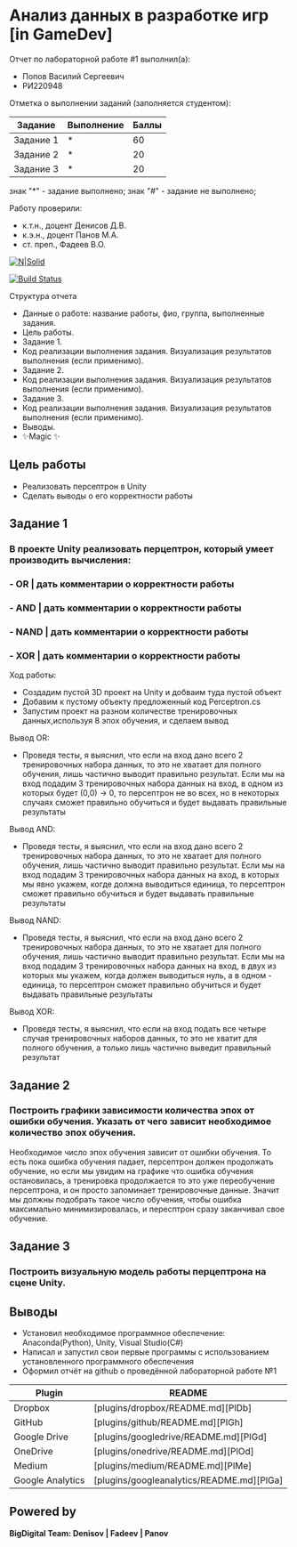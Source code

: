 # Анализ данных в разработке игр [in GameDev]
Отчет по лабораторной работе #1 выполнил(а):
- Попов Василий Сергеевич
- РИ220948
  
Отметка о выполнении заданий (заполняется студентом):

| Задание | Выполнение | Баллы |
| ------ | ------ | ------ |
| Задание 1 | * | 60 |
| Задание 2 | * | 20 |
| Задание 3 | * | 20 |

знак "*" - задание выполнено; знак "#" - задание не выполнено;

Работу проверили:
- к.т.н., доцент Денисов Д.В.
- к.э.н., доцент Панов М.А.
- ст. преп., Фадеев В.О.

[![N|Solid](https://cldup.com/dTxpPi9lDf.thumb.png)](https://nodesource.com/products/nsolid)

[![Build Status](https://travis-ci.org/joemccann/dillinger.svg?branch=master)](https://travis-ci.org/joemccann/dillinger)

Структура отчета

- Данные о работе: название работы, фио, группа, выполненные задания.
- Цель работы.
- Задание 1.
- Код реализации выполнения задания. Визуализация результатов выполнения (если применимо).
- Задание 2.
- Код реализации выполнения задания. Визуализация результатов выполнения (если применимо).
- Задание 3.
- Код реализации выполнения задания. Визуализация результатов выполнения (если применимо).
- Выводы.
- ✨Magic ✨

## Цель работы
- Реализовать персептрон в Unity
- Сделать выводы о его корректности работы

## Задание 1
### В проекте Unity реализовать перцептрон, который умеет производить вычисления:
### - OR | дать комментарии о корректности работы
### - AND | дать комментарии о корректности работы
### - NAND | дать комментарии о корректности работы
### - XOR | дать комментарии о корректности работы
  
Ход работы:
- Создадим пустой 3D проект на Unity и добваим туда пустой объект
- Добавим к пустому объекту предложенный код Perceptron.cs
- Запустим проект на разном количестве тренировочных данных,используя 8 эпох обучения, и сделаем вывод

Вывод OR:  
  - Проведя тесты, я выяснил, что если на вход дано всего 2 тренировочных набора данных, то это не хватает для полного обучения, лишь частично выводит
  правильно результат. Если мы на вход подадим 3 тренировочных набора данных на вход, в одном из которых будет (0,0) -> 0, то персептрон не во всех,
  но в некоторых случаях сможет правильно  обучиться и будет выдавать правильные результаты
  
Вывод AND:  
  - Проведя тесты, я выяснил, что если на вход дано всего 2 тренировочных набора данных, то это не хватает для полного обучения, лишь частично выводит
  правильно результат. Если мы на вход подадим 3 тренировочных набора данных на вход, в которых мы явно укажем, когде должна выводиться единица, то персептрон
  сможет правильно  обучиться и будет выдавать правильные результаты
  
Вывод NAND:  
  - Проведя тесты, я выяснил, что если на вход дано всего 2 тренировочных набора данных, то это не хватает для полного обучения, лишь частично выводит
  правильно результат. Если мы на вход подадим 3 тренировочных набора данных на вход, в двух из которых мы укажем, когда должен выводиться нуль, а в одном - единица, то персептрон
  сможет правильно  обучиться и будет выдавать правильные результаты
  
Вывод XOR:  
  - Проведя тесты, я выяснил, что если на вход подать все четыре случая тренировочных наборов данных, то это не хватит для полного обучения, а только лишь частично выведит
  правильный результат    
  
## Задание 2
### Построить графики зависимости количества эпох от ошибки  обучения. Указать от чего зависит необходимое количество эпох обучения.
Необходимое число эпох обучения зависит от ошибки обучения. То есть пока ошибка обучения падает, персептрон должен продолжать обучение, но
если мы увидим на графике что ошибка обучения остановилась, а тренировка продолжается то это уже переобучение персептрона, и он просто
запоминает тренировочные данные. Значит мы должны подобрать такое число обучения, чтобы ошибка максимально минимизировалась, и пересптрон
сразу заканчивал свое обучение.

## Задание 3
### Построить визуальную модель работы перцептрона на сцене Unity.
  

## Выводы

- Установил необходимое программное обеспечение: Anaconda(Python), Unity, Visual Studio(C#) 
- Написал и запустил свои первые программы с использованием установленного программного обеспечения
- Оформил отчёт на github о проведённой лабораторной работе №1

| Plugin | README |
| ------ | ------ |
| Dropbox | [plugins/dropbox/README.md][PlDb] |
| GitHub | [plugins/github/README.md][PlGh] |
| Google Drive | [plugins/googledrive/README.md][PlGd] |
| OneDrive | [plugins/onedrive/README.md][PlOd] |
| Medium | [plugins/medium/README.md][PlMe] |
| Google Analytics | [plugins/googleanalytics/README.md][PlGa] |

## Powered by

**BigDigital Team: Denisov | Fadeev | Panov**
